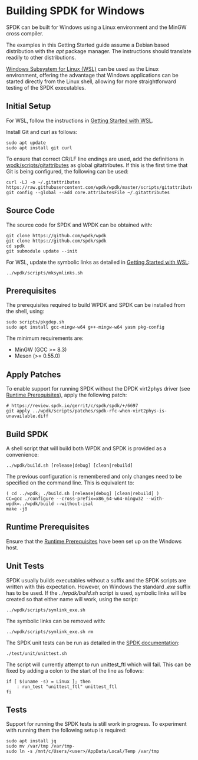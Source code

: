 # Building SPDK for Windows

SPDK can be built for Windows using a Linux environment and the MinGW cross compiler.

The examples in this Getting Started guide assume a Debian based distribution with
the *apt* package manager. The instructions should translate readily to other distributions.

[Windows Subsystem for Linux (WSL)](https://github.com/wpdk/wpdk/blob/master/doc/wsl.md)
can be used as the Linux environment,
offering the advantage that Windows applications can be started directly
from the Linux shell, allowing for more straightforward testing of the SPDK
executables.

<a id="git"></a>
## Initial Setup

For WSL, follow the instructions in
[Getting Started with WSL](https://github.com/wpdk/wpdk/blob/master/doc/wsl.md).

Install Git and curl as follows:
~~~{.sh}
sudo apt update
sudo apt install git curl
~~~

To ensure that correct CR/LF line endings are used, add the definitions in
[wpdk/scripts/gitattributes](http://raw.githubusercontent.com/wpdk/wpdk/master/scripts/gitattributes)
as global gitattributes. If this is the first time that Git is being configured,
the following can be used:

~~~{.sh}
curl -LJ -o ~/.gitattributes https://raw.githubusercontent.com/wpdk/wpdk/master/scripts/gitattributes
git config --global --add core.attributesFile ~/.gitattributes
~~~

<a id="source"></a>
## Source Code

The source code for SPDK and WPDK can be obtained with:

~~~{.sh}
git clone https://github.com/wpdk/wpdk
git clone https://github.com/spdk/spdk
cd spdk
git submodule update --init
~~~

For WSL, update the symbolic links as detailed in
[Getting Started with WSL](https://github.com/wpdk/wpdk/blob/master/doc/wsl.md#symlinks):

~~~{.sh}
../wpdk/scripts/mksymlinks.sh
~~~

<a id="prerequisites"></a>
## Prerequisites

The prerequisites required to build WPDK and SPDK can be installed from
the shell, using:

~~~{.sh}
sudo scripts/pkgdep.sh
sudo apt install gcc-mingw-w64 g++-mingw-w64 yasm pkg-config
~~~
The minimum requirements are:

* MinGW (GCC >= 8.3)
* Meson (>= 0.55.0)

<a id="patch"></a>
## Apply Patches

To enable support for running SPDK without the DPDK virt2phys driver (see
[Runtime Prerequisites](https://github.com/wpdk/wpdk#prereq)),
apply the following patch:

~~~{.sh}
# https://review.spdk.io/gerrit/c/spdk/spdk/+/6697
git apply ../wpdk/scripts/patches/spdk-rfc-when-virt2phys-is-unavailable.diff
~~~

<a id="spdk"></a>
## Build SPDK

A shell script that will build both WPDK and SPDK is provided as a convenience:

~~~{.sh}
../wpdk/build.sh [release|debug] [clean|rebuild]
~~~

The previous configuration is remembered and only changes need to be specified on the command line.
This is equivalent to:

~~~{.sh}
( cd ../wpdk; ./build.sh [release|debug] [clean|rebuild] )
CC=gcc ./configure --cross-prefix=x86_64-w64-mingw32 --with-wpdk=../wpdk/build --without-isal
make -j8
~~~

<a id="runtime"></a>
## Runtime Prerequisites
Ensure that the [Runtime Prerequisites](https://github.com/wpdk/wpdk#prereq) have been set up on the Windows host.

<a id="unit"></a>
## Unit Tests

SPDK usually builds executables without a suffix and the SPDK scripts are written with this expectation.
However, on Windows the standard *.exe* suffix has to be used. If the *../wpdk/build.sh* script is used,
symbolic links will be created so that either name will work, using the script:

~~~{.sh}
../wpdk/scripts/symlink_exe.sh
~~~

The symbolic links can be removed with:

~~~{.sh}
../wpdk/scripts/symlink_exe.sh rm
~~~

The SPDK unit tests can be run as detailed in the [SPDK documentation](https://github.com/spdk/spdk#unit-tests):
~~~{.sh}
./test/unit/unittest.sh
~~~

The script will currently attempt to run unittest_ftl which will fail.
This can be fixed by adding a colon to the start of the line as follows:

~~~{.sh}
if [ $(uname -s) = Linux ]; then
	: run_test "unittest_ftl" unittest_ftl
fi
~~~

<a id="tests"></a>
## Tests

Support for running the SPDK tests is still work in progress. To experiment with running them the following setup is required:

~~~{.sh}
sudo apt install jq
sudo mv /var/tmp /var/tmp-
sudo ln -s /mnt/c/Users/<user>/AppData/Local/Temp /var/tmp
~~~

